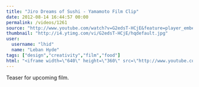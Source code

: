 ```yaml
---
title: "Jiro Dreams of Sushi - Yamamoto Film Clip"
date: 2012-08-14 16:44:57 00:00
permalink: /videos/1261
source: "http://www.youtube.com/watch?v=G2edsT-HCjE&feature=player_embedded"
thumbnail: "http://i4.ytimg.com/vi/G2edsT-HCjE/hqdefault.jpg"
user:
  username: "lhid"
  name: "Leban Hyde"
tags: ["design","creativity","film","food"]
html: "<iframe width=\"640\" height=\"360\" src=\"http://www.youtube.com/embed/G2edsT-HCjE?wmode=transparent&fs=1&feature=oembed\" frameborder=\"0\" allowfullscreen></iframe>"
---
```


Teaser for upcoming film.